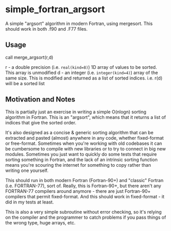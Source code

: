 # simple_fortran_argsort
A simple "argsort" algorithm in modern Fortran, using mergesort. This should work in both .f90 and .F77 files.

## Usage

call merge_argsort(r,d)

r - a double precision (i.e. `real(kind=8)`) 1D array of values to be sorted. This array is unmodified
d - an integer (i.e. `integer(kind=4)`) array of the same size. This is modified and returned as a list of sorted indices. i.e. r(d) will be a sorted list

## Motivation and Notes

This is partially just an exercise in writing a simple O(nlogn) sorting algorithm in Fortran. This is an "argsort", which means that it returns a list of indices that give the sorted order.

It's also designed as a concise & generic sorting algorithm that can be extracted and pasted (almost) anywhere in any code, whether fixed-format or free-format. Sometimes when you're working with old codebases it can be cumbersome to compile with new libraries or to try to connect in big new modules. Sometimes you just want to quickly do some tests that require sorting something in Fortran, and the lack of an intrinsic sorting function means you're scouring the internet for something to copy rather than writing one yourself.

This should run in both modern Fortran (Fortran-90+) and "classic" Fortran (i.e. FORTRAN-77), sort of. Really, this is Fortran-90+, but there aren't any FORTRAN-77 compilers around anymore - there are just Fortran-90+ compilers that permit fixed-format. And this should work in fixed-format - it did in my tests at least.

This is also a very simple subroutine without error checking, so it's relying on the compiler and the programmer to catch problems if you pass things of the wrong type, huge arrays, etc.

